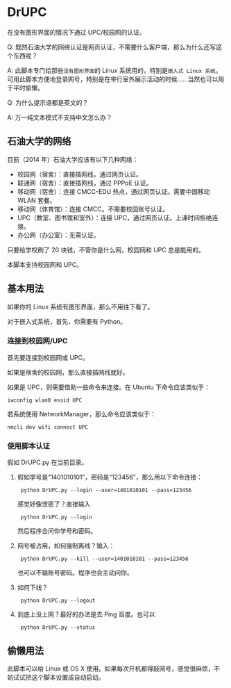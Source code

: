 # DrUPC

在没有图形界面的情况下通过 UPC/校园网的认证。

Q: 既然石油大学的网络认证是网页认证，不需要什么客户端，那么为什么还写这个东西呢？

A: 此脚本专门给那些`没有图形界面`的 Linux 系统用的，特别是`嵌入式 Linux 系统`。可用此脚本方便地登录网号，特别是在举行室外展示活动的时候……当然也可以用于平时偷懒。

Q: 为什么提示语都是英文的？

A: 万一纯文本模式不支持中文怎么办？

## 石油大学的网络

目前（2014 年）石油大学应该有以下几种网络：

* 校园网（宿舍）：直接插网线，通过网页认证。
* 联通网（宿舍）：直接插网线，通过 PPPoE 认证。
* 移动网（宿舍）：连接 CMCC-EDU 热点，通过网页认证。需要中国移动 WLAN 套餐。
* 移动网（体育馆）：连接 CMCC。不需要校园账号认证。
* UPC（教室、图书馆和室外）：连接 UPC，通过网页认证。上课时间拒绝连接。
* 办公网（办公室）：无需认证。

只要给学校刷了 20 块钱，不管你是什么网，校园网和 UPC 总是能用的。

本脚本支持校园网和 UPC。

## 基本用法

如果你的 Linux 系统有图形界面，那么不用往下看了。

对于嵌入式系统，首先，你需要有 Python。

### 连接到校园网/UPC

首先要连接到校园网或 UPC。

如果是宿舍的校园网，那么直接插网线就好。

如果是 UPC，则需要借助一些命令来连接。在 Ubuntu 下命令应该类似于：

	iwconfig wlan0 essid UPC

若系统使用 NetworkManager，那么命令应该类似于：

	nmcli dev wifi connect UPC

### 使用脚本认证

假如 DrUPC.py 在当前目录。

1. 假如学号是“1401010101”，密码是“123456”，那么用以下命令连接：
		
		python DrUPC.py --login --user=1401010101 --pass=123456
		
	感觉好像泄密了？直接输入
	
		python DrUPC.py --login
		
	然后程序会问你学号和密码。
	
2. 网号被占用，如何强制离线？输入：

		python DrUPC.py --kill --user=1401010101 --pass=123456
		
	也可以不输账号密码。程序也会主动问你。
	
3. 如何下线？

		python DrUPC.py --logout
		
4. 到底上没上网？最好的办法是去 Ping 百度。也可以

		python DrUPC.py --status
		
## 偷懒用法

此脚本可以给 Linux 或 OS X 使用。如果每次开机都得敲网号，感觉很麻烦，不妨试试把这个脚本设置成自动启动。

